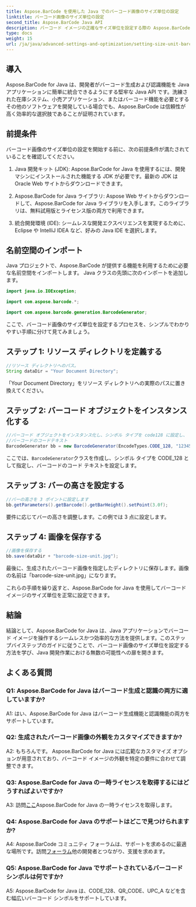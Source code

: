 ```yaml
---
title: Aspose.BarCode を使用した Java でのバーコード画像のサイズ単位の設定
linktitle: バーコード画像のサイズ単位の設定
second_title: Aspose.BarCode Java API
description: バーコード イメージの正確なサイズ単位を設定する際の Aspose.BarCode for Java の機能を体験してください。簡単な統合、堅牢なパフォーマンス、無限のカスタマイズの可能性。
type: docs
weight: 15
url: /ja/java/advanced-settings-and-optimization/setting-size-unit-barcode-image/
---
```

## 導入

Aspose.BarCode for Java は、開発者がバーコード生成および認識機能を Java アプリケーションに簡単に統合できるようにする堅牢な Java API です。洗練された在庫システム、小売アプリケーション、またはバーコード機能を必要とするその他のソフトウェアを開発している場合でも、Aspose.BarCode は信頼性が高く効率的な選択肢であることが証明されています。

## 前提条件

バーコード画像のサイズ単位の設定を開始する前に、次の前提条件が満たされていることを確認してください。

1. Java 開発キット (JDK): Aspose.BarCode for Java を使用するには、開発マシンにインストールされた機能する JDK が必要です。最新の JDK は Oracle Web サイトからダウンロードできます。

2. Aspose.BarCode for Java ライブラリ: Aspose Web サイトからダウンロードして、Aspose.BarCode for Java ライブラリを入手します。このライブラリは、無料試用版とライセンス版の両方で利用できます。

3. 統合開発環境 (IDE): シームレスな開発エクスペリエンスを実現するために、Eclipse や IntelliJ IDEA など、好みの Java IDE を選択します。

## 名前空間のインポート

Java プロジェクトで、Aspose.BarCode が提供する機能を利用するために必要な名前空間をインポートします。 Java クラスの先頭に次のインポートを追加します。

```java
import java.io.IOException;

import com.aspose.barcode.*;

import com.aspose.barcode.generation.BarcodeGenerator;
```


ここで、バーコード画像のサイズ単位を設定するプロセスを、シンプルでわかりやすい手順に分けて見てみましょう。

## ステップ 1: リソース ディレクトリを定義する

```java
//リソース ディレクトリへのパス。
String dataDir = "Your Document Directory";
```

「Your Document Directory」をリソース ディレクトリへの実際のパスに置き換えてください。

## ステップ 2: バーコード オブジェクトをインスタンス化する

```java
//バーコード オブジェクトをインスタンス化し、シンボル タイプを code128 に設定し、
//バーコードのコードテキスト
BarcodeGenerator bb = new BarcodeGenerator(EncodeTypes.CODE_128, "1234567");
```

ここでは、`BarcodeGenerator`クラスを作成し、シンボル タイプを CODE_128 として指定し、バーコードのコード テキストを設定します。

## ステップ 3: バーの高さを設定する

```java
//バーの高さを 3 ポイントに設定します
bb.getParameters().getBarcode().getBarHeight().setPoint(3.0f);
```

要件に応じてバーの高さを調整します。この例では 3 点に設定します。

## ステップ 4: 画像を保存する

```java
//画像を保存する
bb.save(dataDir + "barcode-size-unit.jpg");
```

最後に、生成されたバーコード画像を指定したディレクトリに保存します。画像の名前は「barcode-size-unit.jpg」になります。

これらの手順を繰り返すと、Aspose.BarCode for Java を使用してバーコード イメージのサイズ単位を正常に設定できます。

## 結論

結論として、Aspose.BarCode for Java は、Java アプリケーションでバーコード イメージを操作するシームレスかつ効率的な方法を提供します。このステップバイステップのガイドに従うことで、バーコード画像のサイズ単位を設定する方法を学び、Java 開発作業における無数の可能性への扉を開きます。

## よくある質問

### Q1: Aspose.BarCode for Java はバーコード生成と認識の両方に適していますか?

A1: はい、Aspose.BarCode for Java はバーコード生成機能と認識機能の両方をサポートしています。

### Q2: 生成されたバーコード画像の外観をカスタマイズできますか?

A2: もちろんです。 Aspose.BarCode for Java には広範なカスタマイズ オプションが用意されており、バーコード イメージの外観を特定の要件に合わせて調整できます。

### Q3: Aspose.BarCode for Java の一時ライセンスを取得するにはどうすればよいですか?

 A3: 訪問[ここ](https://purchase.aspose.com/temporary-license/)Aspose.BarCode for Java の一時ライセンスを取得します。

### Q4: Aspose.BarCode for Java のサポートはどこで見つけられますか?

 A4: Aspose.BarCode コミュニティ フォーラムは、サポートを求めるのに最適な場所です。訪問[フォーラム](https://forum.aspose.com/c/barcode/13)他の開発者とつながり、支援を求めます。

### Q5: Aspose.BarCode for Java でサポートされているバーコード シンボルは何ですか?

A5: Aspose.BarCode for Java は、CODE_128、QR_CODE、UPC_A などを含む幅広いバーコード シンボルをサポートしています。